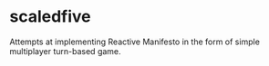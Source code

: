 scaledfive
==========

Attempts at implementing Reactive Manifesto in the form of simple multiplayer turn-based game.


